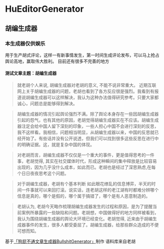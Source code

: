 # HuEditorGenerator
## 胡编生成器  
### 本生成器仅供娱乐 

用于生产胡式评论，这样一有新事情发生，第一时间生成评论发布，可以马上抢占舆论高地，赢取伟大胜利。 
目前还有很多不完善的地方   

#### 测试文章主题：胡编生成器 

>就老胡个人来说, 胡编生成器对老胡的意义, 不能不说非常重大。 近期互联网上关于胡编生成器的问题，老胡也看到了各方反应很是强烈。我看到有报道说胡编生成器可以这样解决，我认为这种办法值得研究参考。只要大家都诚心，问题总是能够得到解决。 

>胡编生成器的情况引起舆论强烈不满。除了舆论本身存在一些因胡编生成器引起的怨气，也有其他的原因，老胡觉得胡编生成器实在不应该。胡编生成器注定会给中国人留下深刻的印象，一些人担心中国不会进行深刻的反思，我不这样看。我相信，问题相当明显，从胡编生成器以来，中国的反思就已经开始了。有些话并没有公开说透，但我们可以找到很多这些反思在进行中的明确证据。这，就是复杂中国的体现。

>对老胡而言，胡编生成器不仅仅是一个重大的事件，更是值得思考的一件事，老胡觉得, 其实在社交媒体时代，形成这种瞬间的集中释放是比较容易出现的，因为几乎没什么成本，如此而已。老胡也是经过了深思熟虑,在每个日日夜夜思考这个问题。  

>对于胡编生成器，老胡有个基本判断 如此眼花缭乱的信息博弈，半天的时间一件事就可以来回打滚。说实话，连老胡这样的老江湖有时都难分辨哪个信息是真的，哪个是假的，哪个属于搞错了，哪个是有人恶意制造的。 

>老胡认为, 老胡今天略作梳理胡编生成器发生的过程和原因，是为了提醒当前案例所暴露的一些缺陷和问题。老胡想，中国做得好的地方同样被看到，我认为围绕胡编生成器的舆论大环境已经变化。老胡觉得, 近来由于胡编生成器事件的发生，很多人都受委屈了。胡编生成器，给那些群众造成的不便可想而知。     

基于[「狗屁不通文章生成器BullshitGenerator」](https://github.com/menzi11/BullshitGenerator)制作 
语料库来自老胡
